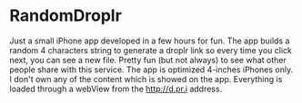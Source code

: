 RandomDroplr
============

Just a small iPhone app developed in a few hours for fun. The app builds a random 4 characters string to generate a droplr link so every time you click next, you can see a new file. 
Pretty fun (but not always) to see what other people share with this service. The app is optimized 4-inches iPhones only.
I don't own any of the content which is showed on the app. Everything is loaded through a webView from the http://d.pr.i address.
